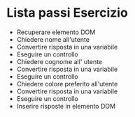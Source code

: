 # Lista passi Esercizio 

- Recuperare elemento DOM
- Chiedere nome all'utente
- Convertire risposta in una variabile
- Eseguire un controllo
- Chiedere cognome all' utente
- Convertire risposta in una variabile
- Eseguire un controllo
- Chiedere colore preferito all'utente
- Convertire risposta in una variabile
- Eseguire un controllo
- Inserire risposte in elemento DOM 